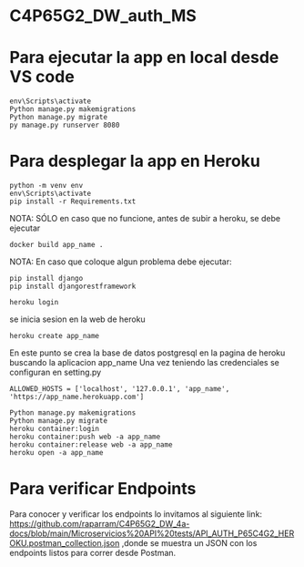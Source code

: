 # C4P65G2_DW_auth_MS

# Para ejecutar la app en local desde VS code

```
env\Scripts\activate
Python manage.py makemigrations
Python manage.py migrate
py manage.py runserver 8080
```

# Para desplegar la app en Heroku

```
python -m venv env
env\Scripts\activate
pip install -r Requirements.txt
```

NOTA: SÓLO en caso que no funcione, antes de subir a heroku, se debe ejecutar

```
docker build app_name .
```

NOTA: En caso que coloque algun problema debe ejecutar:

```
pip install django
pip install djangorestframework
```

```
heroku login
```

se inicia sesion en la web de heroku

```
heroku create app_name
```

En este punto se crea la base de datos postgresql en la pagina de heroku buscando la aplicacion app_name
Una vez teniendo las credenciales se configuran en setting.py

```
ALLOWED_HOSTS = ['localhost', '127.0.0.1', 'app_name', 'https://app_name.herokuapp.com']
```

```
Python manage.py makemigrations
Python manage.py migrate
heroku container:login
heroku container:push web -a app_name
heroku container:release web -a app_name
heroku open -a app_name
```

# Para verificar Endpoints

Para conocer y verificar los endpoints lo invitamos al siguiente link: https://github.com/raparram/C4P65G2_DW_4a-docs/blob/main/Microservicios%20API%20tests/API_AUTH_P65C4G2_HEROKU.postman_collection.json ,donde se muestra un JSON con los endpoints listos para correr desde Postman.
